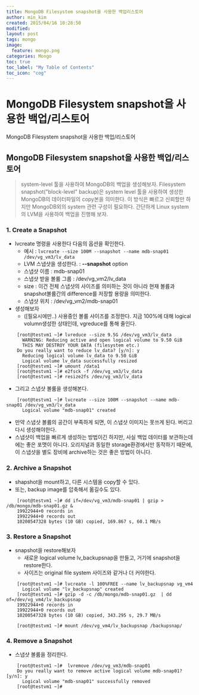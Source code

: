```yaml
---
title: MongoDB Filesystem snapshot을 사용한 백업리스토어
author: min_kim
created: 2015/04/16 10:28:50
modified:
layout: post
tags: mongo
image:
  feature: mongo.png
categories: Mongo
toc: true
toc_label: "My Table of Contents"
toc_icon: "cog"
---
```



# MongoDB Filesystem snapshot을 사용한 백업/리스토어

MongoDB Filesystem snapshot을 사용한 백업/리스토어

## MongoDB Filesystem snapshot을 사용한 백업/리스토어

> system-level 툴을 사용하여 MongoDB의 백업을 생성해보자. Filesystem snapshot("block-level" backup)은 system level 툴을 사용하여 생성한 MongoDB의 데이터파일의 copy본을 의미한다. 이 방식은 빠르고 신뢰할만 하지만 MongoDB외의 system 관련 구성이 필요하다. 간단하게 Linux system 의 LVM을 사용하여 백업을 진행해 보자.

### 1\. Create a Snapshot

  * lvcreate 명령을 사용한다 다음의 옵션을 확인한다.
    * 예시 : `lvcreate --size 100M --snapshot --name mdb-snap01 /dev/vg_vm3/lv_data`
    * LVM 스냅샷을 생성한다. : **\--snapshot** option
    * 스냅샷 이름 : mdb-snap01
    * 스냅샷 받을 볼륨 그룹 : /dev/vg_vm2/lv_data
    * size : 이건 전체 스냅샷의 사이즈를 의미하는 것이 아니라 현재 볼륨과 snapshot볼륨간의 difference를 저장할 용량을 의미한다.
    * 스냅샷 위치 : /dev/vg_vm2/mdb-snap01
  * 생성해보자
    * ([필요시에만..) 사용중인 볼륨 사이즈를 조정한다. 지금 100%에 대해 logical volumn생성한 상태인데, vgreduce를 통해 줄인다.

```
    [root@testvm1 ~]# lvreduce --size 9.5G /dev/vg_vm3/lv_data
      WARNING: Reducing active and open logical volume to 9.50 GiB
      THIS MAY DESTROY YOUR DATA (filesystem etc.)
    Do you really want to reduce lv_data? [y/n]: y
      Reducing logical volume lv_data to 9.50 GiB
      Logical volume lv_data successfully resized
    [root@testvm1 ~]# umount /data1
    [root@testvm1 ~]# e2fsck -f /dev/vg_vm3/lv_data
    [root@testvm1 ~]# resize2fs /dev/vg_vm3/lv_data
```


  * 그리고 스냅샷 볼륨을 생성해본다.

```
    [root@testvm1 ~]# lvcreate --size 100M --snapshot --name mdb-snap01 /dev/vg_vm3/lv_data
      Logical volume "mdb-snap01" created
```

  * 만약 스냅샷 볼륨의 공간이 부족하게 되면, 이 스냅샷 이미지는 못쓰게 된다. 버리고 다시 생성해야한다.
  * 스냅샷이 백업을 빠르게 생성하는 방법이긴 하지만, 사실 백업 데이터를 보관하는데에는 좋은 포맷이 아니다. 오리지널과 동일한 storage환경에서만 동작하기 때문에, 이 스냅샷을 별도 장비에 archive하는 것은 좋은 방법이 아니다.

### 2\. Archive a Snapshot

  * shapshot을 mount하고, 다른 시스템을 copy할 수 있다.
  * 또는, backup image를 압축해서 옮길수도 있다.

```
    [root@testvm1 ~]# dd if=/dev/vg_vm3/mdb-snap01 | gzip > /db/mongo/mdb-snap01.gz &
    19922944+0 records in
    19922944+0 records out
    10200547328 bytes (10 GB) copied, 169.867 s, 60.1 MB/s
```

### 3\. Restore a Snapshot

  * snapshot을 restore해보자
    * 새로운 logical volume lv_backupsnap을 만들고, 거기에 snapshot을 restore한다.
    * 사이즈는 original file system 사이즈와 같거나 더 커야한다.

```
    [root@testvm1 ~]# lvcreate -l 100%FREE --name lv_backupsnap vg_vm4
      Logical volume "lv_backupsnap" created
    [root@testvm1 ~]# gzip -d -c /db/mongo/mdb-snap01.gz  | dd of=/dev/vg_vm4/lv_backupsnap
    19922944+0 records in
    19922944+0 records out
    10200547328 bytes (10 GB) copied, 343.295 s, 29.7 MB/s

    [root@testvm1 ~]# mount /dev/vg_vm4/lv_backupsnap /backupsnap/
```

### 4\. Remove a Snapshot

  * 스냅샷 볼륨을 정리한다.

```
    [root@testvm1 ~]#  lvremove /dev/vg_vm3/mdb-snap01
    Do you really want to remove active logical volume mdb-snap01? [y/n]: y
      Logical volume "mdb-snap01" successfully removed
    [root@testvm1 ~]#
```
